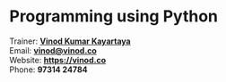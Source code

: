# Programming using Python

Trainer: [**Vinod Kumar Kayartaya**](https://vinod.co/about) <br />
Email: **vinod@vinod.co** <br />
Website: **https://vinod.co** <br />
Phone: **97314 24784** <br />
